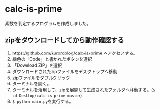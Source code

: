 # calc-is-prime
素数を判定するプログラムを作成しました。

## zipをダウンロードしてから動作確認する

1. https://github.com/kuroroblog/calc-is-prime へアクセスする。
2. 緑色の「Code」と書かれたボタンを選択
3. 「Download ZIP」を選択
4. ダウンロードされたzipファイルをデスクトップへ移動
5. zipファイルをダブルクリック
6. ターミナルを開く。
7. ターミナルを活用して、zipを展開して生成されたフォルダへ移動する。(`$ cd Desktop/calc-is-prime-master`)
8. `$ python main.py`を実行する。
